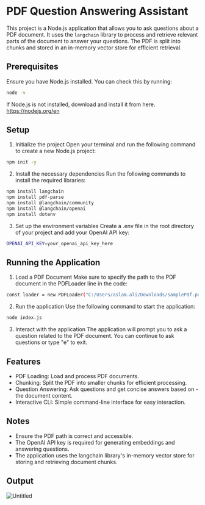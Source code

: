 # PDF Question Answering Assistant

This project is a Node.js application that allows you to ask questions about a PDF document. It uses the `langchain` library to process and retrieve relevant parts of the document to answer your questions. The PDF is split into chunks and stored in an in-memory vector store for efficient retrieval.

## Prerequisites

Ensure you have Node.js installed. You can check this by running:

```bash
node -v
```

If Node.js is not installed, download and install it from here. https://nodejs.org/en

## Setup

1. Initialize the project
Open your terminal and run the following command to create a new Node.js project:

```bash
npm init -y
```
2. Install the necessary dependencies
Run the following commands to install the required libraries:

```bash
npm install langchain 
npm install pdf-parse
npm install @langchain/community
npm install @langchain/openai 
npm install dotenv
```
3. Set up the environment variables
Create a .env file in the root directory of your project and add your OpenAI API key:
```bash
OPENAI_API_KEY=your_openai_api_key_here
```
## Running the Application
1. Load a PDF Document
Make sure to specify the path to the PDF document in the PDFLoader line in the code:

```bash
const loader = new PDFLoader("C:/Users/aslam.ali/Downloads/samplePdf.pdf");
```
2. Run the application
Use the following command to start the application:

```bash
node index.js
```
3. Interact with the application
The application will prompt you to ask a question related to the PDF document. You can continue to ask questions or type "e" to exit.


## Features
- PDF Loading: Load and process PDF documents.
- Chunking: Split the PDF into smaller chunks for efficient processing.
- Question Answering: Ask questions and get concise answers based on - the document content.
- Interactive CLI: Simple command-line interface for easy interaction.

## Notes
- Ensure the PDF path is correct and accessible.
- The OpenAI API key is required for generating embeddings and answering questions.
- The application uses the langchain library's in-memory vector store for storing and retrieving document chunks.

## Output
![Untitled](https://github.com/user-attachments/assets/ddceb288-5a94-467c-ab04-93a962c51e5d)

